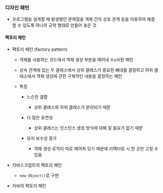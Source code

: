 ### 디자인 패턴

- 프로그램을 설계할 때 발생했던 문제점을 객체 간의 상호 관계 등을 이용하여 해결할 수 있도록 하나의 규약 형태로 만들어 놓은 것

#### 팩토리 패턴

- 팩토리 패턴 (factory pattern)
  
  - 객체를 사용하는 코드에서 객체 생성 부분을 떼어내 `추상화`한 패턴
  
  - 상속 관계에 있는 두 클래스에서 상위 클래스가 중요한 뼈대를 결정하고 하위 클래스에서 객체 생성에 관한 구체적인 내용을 결정하는 패턴
  
  - 특징
    
    - 느슨한 결합
      
      - 상위 클래스와 하위 클래스가 분리되기 때문
    
    - 더 많은 유연성
      
      - 상위 클래스는 인스턴스 생성 방식에 대해 알 필요가 없기 때문
    
    - 유지 보수성 증가
      
      - 객체 생성 로직이 따로 떼어져 있기 때문에 리팩터링 시 한 곳만 고칠 수 있음

- 자바스크립트의 팩토리 패턴
  
  - `new Object()`로 구현

- 자바의 팩토리 패턴

